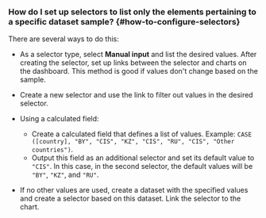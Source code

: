 ### How do I set up selectors to list only the elements pertaining to a specific dataset sample? {#how-to-configure-selectors}

There are several ways to do this:

* As a selector type, select **Manual input** and list the desired values. After creating the selector, set up links between the selector and charts on the dashboard. This method is good if values don't change based on the sample.
* Create a new selector and use the link to filter out values in the desired selector.
* Using a calculated field:

  * Create a calculated field that defines a list of values. Example: `CASE ([country], "BY", "CIS", "KZ", "CIS", "RU", "CIS", "Other countries")`.
  * Output this field as an additional selector and set its default value to `"CIS"`.
    In this case, in the second selector, the default values will be `"BY"`, `"KZ"`, and `"RU"`.
  
* If no other values are used, create a dataset with the specified values and create a selector based on this dataset. Link the selector to the chart.

